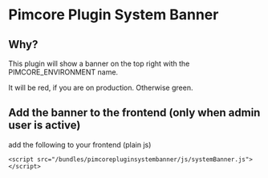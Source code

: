 # Pimcore Plugin System Banner

## Why?
This plugin will show a banner on the top right with the PIMCORE_ENVIRONMENT name.

It will be red, if you are on production. Otherwise green.

## Add the banner to the frontend (only when admin user is active)

add the following to your frontend (plain js)
``` 
<script src="/bundles/pimcorepluginsystembanner/js/systemBanner.js"></script>
```
